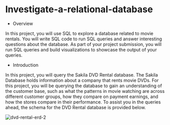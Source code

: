 # Investigate-a-relational-database
* Overview


In this project, you will use SQL to explore a database related to movie rentals. You will write SQL code to run SQL queries and answer interesting questions about the database. As part of your project submission, you will run SQL queries and build visualizations to showcase the output of your queries.

*  Introduction


In this project, you will query the Sakila DVD Rental database. The Sakila Database holds information about a company that rents movie DVDs. For this project, you will be querying the database to gain an understanding of the customer base, such as what the patterns in movie watching are across different customer groups, how they compare on payment earnings, and how the stores compare in their performance. To assist you in the queries ahead, the schema for the DVD Rental database is provided below.

![dvd-rental-erd-2](https://user-images.githubusercontent.com/92880914/159602595-aa88a9f0-f655-4052-8e51-f0b260190195.png)
